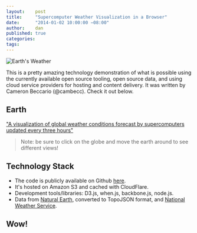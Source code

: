```yaml
---
layout:    post
title:     "Supercomputer Weather Visualization in a Browser"
date:      "2014-01-02 10:00:00 −08:00"
author:    dan
published: true
categories:
tags:
---
```


<img class="lazy img-rounded img-responsive" alt="Earth's Weather" data-original="https://dl.dropboxusercontent.com/u/300203/blog-images/earth_wind_map.jpg">

This is a pretty amazing technology demonstration of what is possible using the currently available open source tooling, open source data, and using cloud service providers for hosting and content delivery.  It was written by Cameron Beccario (@cambecc). Check it out below.
<!-- more -->
## Earth

["A visualization of global weather conditions forecast by supercomputers updated every three hours"](http://earth.nullschool.net/)

> Note: be sure to click on the globe and move the earth around to see different views!

## Technology Stack

* The code is publicly available on Github [here](https://github.com/cambecc/earth).
* It's hosted on Amazon S3 and cached with CloudFlare.
* Development tools/libraries: D3.js, when.js, backbone.js, node.js.
* Data from [Natural Earth](http://www.naturalearthdata.com/), converted to TopoJSON format, and [National Weather Service](http://www.emc.ncep.noaa.gov/).

## Wow!

